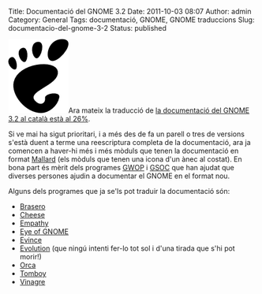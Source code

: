 Title: Documentació del GNOME 3.2
Date: 2011-10-03 08:07
Author: admin
Category: General
Tags: documentació, GNOME, GNOME traduccions
Slug: documentacio-del-gnome-3-2
Status: published

[<img src="./wp-content/uploads/2008/01/gnomefoot.png" title="logotip del GNOME" class="alignright size-full wp-image-274" width="122" height="150" />](http://gil.badall.net/wp-content/uploads/2008/01/gnomefoot.png)Ara mateix la traducció de [la documentació del GNOME 3.2 al català està al 26%](http://l10n.gnome.org/languages/ca/gnome-3-2/doc/ "Pàgina d'estadístiques de la traducció al català de la documentació del GNOME 3.2").

Si ve mai ha sigut prioritari, i a més des de fa un parell o tres de versions s'està duent a terme una reescriptura completa de la documentació, ara ja comencen a haver-hi més i més mòduls que tenen la documentació en format [Mallard](http://projectmallard.org/ "Projecte del format de documentació orientat a tasques que utilitza bona part de la documentació del GNOME") (els mòduls que tenen una icona d'un ànec al costat). En bona part és mèrit dels programes [GWOP](http://live.gnome.org/GnomeWomen/OutreachProgram2011 "Programa de mentoratge del GNOME per a dones") i [GSOC](http://code.google.com/intl/en/soc/ "Programa per a estudiants universitaris per programar en projectes de programari lliure durant l'estiu a canvi d'uns diners") que han ajudat que diverses persones ajudin a documentar el GNOME en el format nou.

Alguns dels programes que ja se'ls pot traduir la documentació són:

- [Brasero](http://l10n.gnome.org/vertimus/brasero/master/help/ca)
- [Cheese](http://l10n.gnome.org/vertimus/cheese/gnome-3-2/help/ca)
- [Empathy](http://l10n.gnome.org/vertimus/empathy/gnome-3-2/help/ca)
- [Eye of GNOME](http://l10n.gnome.org/vertimus/eog/master/help/ca)
- [Evince](http://l10n.gnome.org/vertimus/evince/master/help/ca)
- [Evolution](http://l10n.gnome.org/vertimus/evolution/gnome-3-2/help/ca) (que ningú intenti fer-lo tot sol i d'una tirada que s'hi pot morir!)
- [Orca](http://l10n.gnome.org/vertimus/orca/gnome-3-2/help/ca)
- [Tomboy](http://l10n.gnome.org/vertimus/tomboy/master/help/ca)
- [Vinagre](http://l10n.gnome.org/vertimus/vinagre/gnome-3-2/help/ca)
